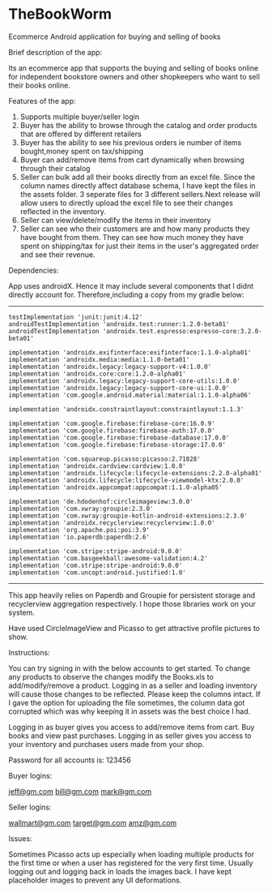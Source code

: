 # TheBookWorm
Ecommerce Android application for buying and selling of books


Brief description of the app:

Its an ecommerce app that supports the buying and selling of books online for
independent bookstore owners and other shopkeepers who want to sell their books online.


Features of the app:

1. Supports multiple buyer/seller login
2. Buyer has the ability to browse through the catalog and order products that are offered by different retailers
3. Buyer has the ability to see his previous orders ie number of items bought,money spent on tax/shipping
4. Buyer can add/remove items from cart dynamically when browsing through their catalog
5. Seller can bulk add all their books directly from an excel file. Since the column names directly affect database schema,
I have kept the files in the assets folder. 3 seperate files for 3 different sellers.Next release will allow users to directly upload the excel file to see their changes reflected in the inventory.
6. Seller can view/delete/modify the items in their inventory
7. Seller can see who their customers are and how many products they have bought from them. They can see how much money they
have spent on shipping/tax for just their items in the user's aggregated order and see their revenue.


Dependencies:

App uses androidX. Hence it may include several components that I didnt directly account for. Therefore,including a copy from my gradle below:

**********************************************************************************

    testImplementation 'junit:junit:4.12'
    androidTestImplementation 'androidx.test:runner:1.2.0-beta01'
    androidTestImplementation 'androidx.test.espresso:espresso-core:3.2.0-beta01'

    implementation 'androidx.exifinterface:exifinterface:1.1.0-alpha01'
    implementation 'androidx.media:media:1.1.0-beta01'
    implementation 'androidx.legacy:legacy-support-v4:1.0.0'
    implementation 'androidx.core:core:1.2.0-alpha01'
    implementation 'androidx.legacy:legacy-support-core-utils:1.0.0'
    implementation 'androidx.legacy:legacy-support-core-ui:1.0.0'
    implementation 'com.google.android.material:material:1.1.0-alpha06'

    implementation 'androidx.constraintlayout:constraintlayout:1.1.3'

    implementation 'com.google.firebase:firebase-core:16.0.9'
    implementation 'com.google.firebase:firebase-auth:17.0.0'
    implementation 'com.google.firebase:firebase-database:17.0.0'
    implementation 'com.google.firebase:firebase-storage:17.0.0'

    implementation 'com.squareup.picasso:picasso:2.71828'
    implementation 'androidx.cardview:cardview:1.0.0'
    implementation 'androidx.lifecycle:lifecycle-extensions:2.2.0-alpha01'
    implementation 'androidx.lifecycle:lifecycle-viewmodel-ktx:2.0.0'
    implementation 'androidx.appcompat:appcompat:1.1.0-alpha05'

    implementation 'de.hdodenhof:circleimageview:3.0.0'
    implementation 'com.xwray:groupie:2.3.0'
    implementation 'com.xwray:groupie-kotlin-android-extensions:2.3.0'
    implementation 'androidx.recyclerview:recyclerview:1.0.0'
    implementation 'org.apache.poi:poi:3.9'
    implementation 'io.paperdb:paperdb:2.6'

    implementation 'com.stripe:stripe-android:9.0.0'
    implementation 'com.basgeekball:awesome-validation:4.2'
    implementation 'com.stripe:stripe-android:9.0.0'
    implementation 'com.uncopt:android.justified:1.0'



**********************************************************************************



This app heavily relies on Paperdb and Groupie for persistent storage and 
recyclerview aggregation respectively. I hope those libraries work on your system.

Have used CircleImageView and Picasso to get attractive profile pictures to show. 


Instructions:

You can try signing in with the below accounts to get started. To change any products to observe the changes modify the Books.xls to add/modify/remove a product. Logging in as a seller and loading inventory will cause those changes to be reflected. Please keep the columns intact. If I gave the option for uploading the file sometimes, the column data got corrupted which was why keeping it in assets was the best choice I had.

Logging in as buyer gives you access to add/remove items from cart. Buy books and view past purchases.
Logging in as seller gives you access to your inventory and purchases users made from your shop. 

Password for all accounts is: 123456

Buyer logins:

jeff@gm.com
bill@gm.com
mark@gm.com

Seller logins:

wallmart@gm.com
target@gm.com
amz@gm.com


Issues:

Sometimes Picasso acts up especially when loading multiple products for the first time
or when a user has registered for the very first time. Usually logging out and logging back in
loads the images back. I have kept placeholder images to prevent any UI deformations.



